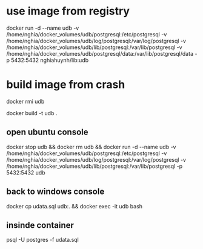 # use image from registry
docker run -d --name udb -v /home/nghia/docker_volumes/udb/postgresql:/etc/postgresql -v /home/nghia/docker_volumes/udb/log/postgresql:/var/log/postgresql -v /home/nghia/docker_volumes/udb/lib/postgresql:/var/lib/postgresql -v /home/nghia/docker_volumes/udb/postgresql/data:/var/lib/postgresql/data -p 5432:5432 nghiahuynh/lib:udb
  
  
# build image from crash
  docker rmi udb

  docker build -t udb .

  

## open ubuntu console

docker stop udb && docker rm udb && docker run -d --name udb -v /home/nghia/docker_volumes/udb/postgresql:/etc/postgresql -v /home/nghia/docker_volumes/udb/log/postgresql:/var/log/postgresql -v /home/nghia/docker_volumes/udb/lib/postgresql:/var/lib/postgresql -p 5432:5432 udb

## back to windows console
  docker cp udata.sql udb:. && docker exec -it udb bash

## insinde container
  psql -U postgres -f udata.sql


  
